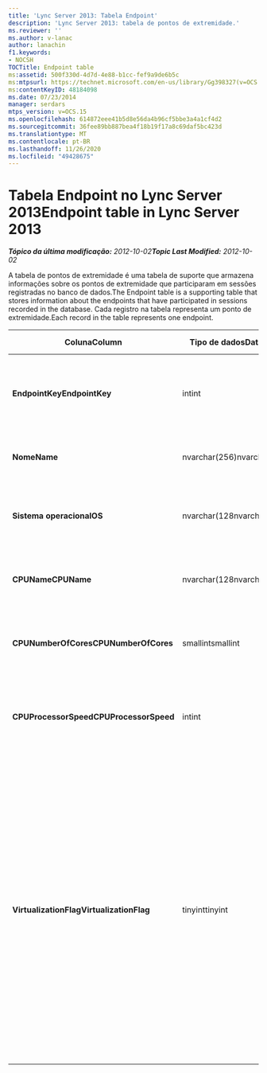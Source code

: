 ```yaml
---
title: 'Lync Server 2013: Tabela Endpoint'
description: 'Lync Server 2013: tabela de pontos de extremidade.'
ms.reviewer: ''
ms.author: v-lanac
author: lanachin
f1.keywords:
- NOCSH
TOCTitle: Endpoint table
ms:assetid: 500f330d-4d7d-4e88-b1cc-fef9a9de6b5c
ms:mtpsurl: https://technet.microsoft.com/en-us/library/Gg398327(v=OCS.15)
ms:contentKeyID: 48184098
ms.date: 07/23/2014
manager: serdars
mtps_version: v=OCS.15
ms.openlocfilehash: 614872eee41b5d8e56da4b96cf5bbe3a4a1cf4d2
ms.sourcegitcommit: 36fee89bb887bea4f18b19f17a8c69daf5bc423d
ms.translationtype: MT
ms.contentlocale: pt-BR
ms.lasthandoff: 11/26/2020
ms.locfileid: "49428675"
---
```

# <a name="endpoint-table-in-lync-server-2013"></a><span data-ttu-id="f9c77-103">Tabela Endpoint no Lync Server 2013</span><span class="sxs-lookup"><span data-stu-id="f9c77-103">Endpoint table in Lync Server 2013</span></span>

<div data-xmlns="http://www.w3.org/1999/xhtml">

<div class="topic" data-xmlns="http://www.w3.org/1999/xhtml" data-msxsl="urn:schemas-microsoft-com:xslt" data-cs="https://msdn.microsoft.com/">

<div data-asp="https://msdn2.microsoft.com/asp">



</div>

<div id="mainSection">

<div id="mainBody"><span data-ttu-id="f9c77-104">

<span> </span></span><span class="sxs-lookup"><span data-stu-id="f9c77-104">

<span> </span></span></span>

<span data-ttu-id="f9c77-105">_**Tópico da última modificação:** 2012-10-02_</span><span class="sxs-lookup"><span data-stu-id="f9c77-105">_**Topic Last Modified:** 2012-10-02_</span></span>

<span data-ttu-id="f9c77-106">A tabela de pontos de extremidade é uma tabela de suporte que armazena informações sobre os pontos de extremidade que participaram em sessões registradas no banco de dados.</span><span class="sxs-lookup"><span data-stu-id="f9c77-106">The Endpoint table is a supporting table that stores information about the endpoints that have participated in sessions recorded in the database.</span></span> <span data-ttu-id="f9c77-107">Cada registro na tabela representa um ponto de extremidade.</span><span class="sxs-lookup"><span data-stu-id="f9c77-107">Each record in the table represents one endpoint.</span></span>


<table>
<colgroup>
<col style="width: 25%" />
<col style="width: 25%" />
<col style="width: 25%" />
<col style="width: 25%" />
</colgroup>
<thead>
<tr class="header">
<th><span data-ttu-id="f9c77-108"><strong>Coluna</strong></span><span class="sxs-lookup"><span data-stu-id="f9c77-108"><strong>Column</strong></span></span></th>
<th><span data-ttu-id="f9c77-109"><strong>Tipo de dados</strong></span><span class="sxs-lookup"><span data-stu-id="f9c77-109"><strong>Data Type</strong></span></span></th>
<th><span data-ttu-id="f9c77-110"><strong>Chave/índice</strong></span><span class="sxs-lookup"><span data-stu-id="f9c77-110"><strong>Key/Index</strong></span></span></th>
<th><span data-ttu-id="f9c77-111"><strong>Detalhes</strong></span><span class="sxs-lookup"><span data-stu-id="f9c77-111"><strong>Details</strong></span></span></th>
</tr>
</thead>
<tbody>
<tr class="odd">
<td><p><span data-ttu-id="f9c77-112"><strong>EndpointKey</strong></span><span class="sxs-lookup"><span data-stu-id="f9c77-112"><strong>EndpointKey</strong></span></span></p></td>
<td><p><span data-ttu-id="f9c77-113">int</span><span class="sxs-lookup"><span data-stu-id="f9c77-113">int</span></span></p></td>
<td><p><span data-ttu-id="f9c77-114">Primária</span><span class="sxs-lookup"><span data-stu-id="f9c77-114">Primary</span></span></p></td>
<td><p><span data-ttu-id="f9c77-115">Número exclusivo que identifica esse ponto de extremidade.</span><span class="sxs-lookup"><span data-stu-id="f9c77-115">Unique number identifying this endpoint.</span></span></p></td>
</tr>
<tr class="even">
<td><p><span data-ttu-id="f9c77-116"><strong>Nome</strong></span><span class="sxs-lookup"><span data-stu-id="f9c77-116"><strong>Name</strong></span></span></p></td>
<td><p><span data-ttu-id="f9c77-117">nvarchar(256)</span><span class="sxs-lookup"><span data-stu-id="f9c77-117">nvarchar(256)</span></span></p></td>
<td><p><span data-ttu-id="f9c77-118">Exclusividade</span><span class="sxs-lookup"><span data-stu-id="f9c77-118">Unique</span></span></p></td>
<td><p><span data-ttu-id="f9c77-119">Nome do ponto de extremidade.</span><span class="sxs-lookup"><span data-stu-id="f9c77-119">Endpoint name.</span></span></p></td>
</tr>
<tr class="odd">
<td><p><span data-ttu-id="f9c77-120"><strong>Sistema operacional</strong></span><span class="sxs-lookup"><span data-stu-id="f9c77-120"><strong>OS</strong></span></span></p></td>
<td><p><span data-ttu-id="f9c77-121">nvarchar(128</span><span class="sxs-lookup"><span data-stu-id="f9c77-121">nvarchar(128)</span></span></p></td>
<td><p> </p></td>
<td><p><span data-ttu-id="f9c77-122">Sistema operacional (SO) da empresa.</span><span class="sxs-lookup"><span data-stu-id="f9c77-122">Operating system (OS) of the endpoint.</span></span></p></td>
</tr>
<tr class="even">
<td><p><span data-ttu-id="f9c77-123"><strong>CPUName</strong></span><span class="sxs-lookup"><span data-stu-id="f9c77-123"><strong>CPUName</strong></span></span></p></td>
<td><p><span data-ttu-id="f9c77-124">nvarchar(128</span><span class="sxs-lookup"><span data-stu-id="f9c77-124">nvarchar(128)</span></span></p></td>
<td></td>
<td><p><span data-ttu-id="f9c77-125">Nome da CPU do ponto de extremidade.</span><span class="sxs-lookup"><span data-stu-id="f9c77-125">CPU name of the endpoint.</span></span></p></td>
</tr>
<tr class="odd">
<td><p><span data-ttu-id="f9c77-126"><strong>CPUNumberOfCores</strong></span><span class="sxs-lookup"><span data-stu-id="f9c77-126"><strong>CPUNumberOfCores</strong></span></span></p></td>
<td><p><span data-ttu-id="f9c77-127">smallint</span><span class="sxs-lookup"><span data-stu-id="f9c77-127">smallint</span></span></p></td>
<td></td>
<td><p><span data-ttu-id="f9c77-128">Número de núcleos da CPU da empresa.</span><span class="sxs-lookup"><span data-stu-id="f9c77-128">Number of CPU cores of the endpoint.</span></span></p></td>
</tr>
<tr class="even">
<td><p><span data-ttu-id="f9c77-129"><strong>CPUProcessorSpeed</strong></span><span class="sxs-lookup"><span data-stu-id="f9c77-129"><strong>CPUProcessorSpeed</strong></span></span></p></td>
<td><p><span data-ttu-id="f9c77-130">int</span><span class="sxs-lookup"><span data-stu-id="f9c77-130">int</span></span></p></td>
<td></td>
<td><p><span data-ttu-id="f9c77-131">Velocidade do processador da CPU do ponto de extremidade.</span><span class="sxs-lookup"><span data-stu-id="f9c77-131">CPU processor speed of the endpoint.</span></span></p></td>
</tr>
<tr class="odd">
<td><p><span data-ttu-id="f9c77-132"><strong>VirtualizationFlag</strong></span><span class="sxs-lookup"><span data-stu-id="f9c77-132"><strong>VirtualizationFlag</strong></span></span></p></td>
<td><p><span data-ttu-id="f9c77-133">tinyint</span><span class="sxs-lookup"><span data-stu-id="f9c77-133">tinyint</span></span></p></td>
<td></td>
<td><p><span data-ttu-id="f9c77-134">Sinalizador de bit que indica se o sistema está em execução em um ambiente virtualizado:</span><span class="sxs-lookup"><span data-stu-id="f9c77-134">Bit flag that indicates if the system is running in a virtualized environment:</span></span></p>
<ul>
<li><p><span data-ttu-id="f9c77-135">0x0000 – nenhum</span><span class="sxs-lookup"><span data-stu-id="f9c77-135">0x0000 – None</span></span></p></li>
<li><p><span data-ttu-id="f9c77-136">0x0001 – HyperV</span><span class="sxs-lookup"><span data-stu-id="f9c77-136">0x0001 – HyperV</span></span></p></li>
<li><p><span data-ttu-id="f9c77-137">0x0002 – VMWare</span><span class="sxs-lookup"><span data-stu-id="f9c77-137">0x0002 – VMWare</span></span></p></li>
<li><p><span data-ttu-id="f9c77-138">0x0004 – Virtual PC</span><span class="sxs-lookup"><span data-stu-id="f9c77-138">0x0004 – Virtual PC</span></span></p></li>
<li><p><span data-ttu-id="f9c77-139">0x0008 – computador Xen</span><span class="sxs-lookup"><span data-stu-id="f9c77-139">0x0008 – Xen PC</span></span></p></li>
</ul></td>
</tr>
</tbody>
</table><span data-ttu-id="f9c77-140">


</div>

<span> </span>

</div>

</div>

</span><span class="sxs-lookup"><span data-stu-id="f9c77-140">


</div>

<span> </span>

</div>

</div>

</span></span></div>

